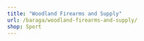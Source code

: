 ```yaml
---
title: "Woodland Firearms and Supply"
url: /baraga/woodland-firearms-and-supply/
shop: Sport
---
```

